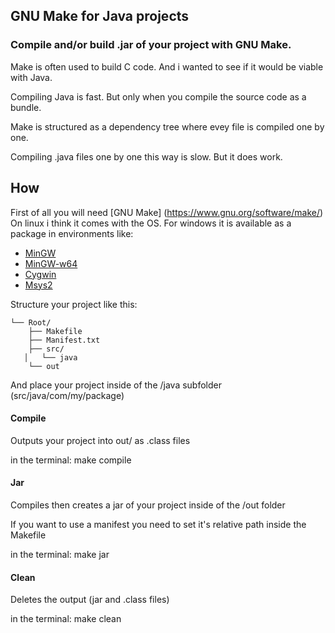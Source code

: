 
## GNU Make for Java projects

### Compile and/or build .jar of your project with GNU Make.

Make is often used to build C code. And i wanted to see if it would be viable with Java.

Compiling Java is fast. But only when you compile the source code as a bundle.

Make is structured as a dependency tree where evey file is compiled one by one.

Compiling .java files one by one this way is slow. But it does work.


## How

First of all you will need [GNU Make] (https://www.gnu.org/software/make/)
On linux i think it comes with the OS.
For windows it is available as a package in environments like:
* [MinGW](https://sourceforge.net/projects/mingw/)
* [MinGW-w64](https://www.mingw-w64.org/)
* [Cygwin](https://www.cygwin.com/)
* [Msys2](https://www.msys2.org/)

Structure your project like this:

    └── Root/
        ├── Makefile
        ├── Manifest.txt
        ├── src/
       │   └── java
        └── out

And place your project inside of the /java subfolder (src/java/com/my/package)


#### Compile

Outputs your project into out/ as .class files

in the terminal: make compile

#### Jar

Compiles then creates a jar of your project inside of the /out folder

If you want to use a manifest you need to set it's relative path inside the Makefile

in the terminal: make jar

#### Clean

Deletes the output (jar and .class files)

in the terminal: make clean